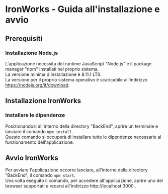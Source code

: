 # IronWorks - Guida all'installazione e avvio
## Prerequisiti
### Installazione Node.js
L'applicazione necessita del runtime JavaScript "Node.js" e il package manager "npm" installati nel proprio sistema.  
La versione minima d'installazione è 8.11.1 LTS.  
La versione per il proprio sistema operativo è scaricabile all'indirizzo https://nodejs.org/it/download.

## Installazione IronWorks
### Installare le dipendenze
Posizionandosi all'interno della directory "BackEnd", aprire un terminale e lanciare il comando `npm install`.  
Questo comando si occuperà di installare tutte le dipendenze necessarie al funzionamento dell'applicazione.

## Avvio IronWorks
Per avviare l'applicazione occorre lanciare, all'interno della directory "BackEnd", il comando `npm start`.  
Una volta eseguito il comando, per accedere all'applicazione, aprire uno dei browser supportati e recarsi all'indirizzo http://localhost:3000 .
